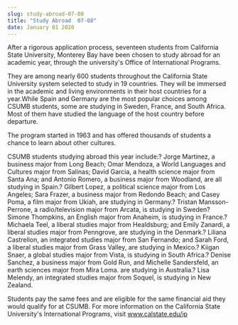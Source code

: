 ```yaml
---
slug: study-abroad-07-08
title: "Study Abroad  07-08"
date: January 01 2020
---
```


 
<p>
  After a rigorous application process, seventeen students from California State
  University, Monterey Bay have been chosen to study abroad for an academic
  year, through the university's Office of International Programs.
</p>
<p>
  They are among nearly 600 students throughout the California State University
  system selected to study in 19 countries. They will be immersed in the
  academic and living environments in their host countries for a year.While
  Spain and Germany are the most popular choices among CSUMB students, some are
  studying in Sweden, France, and South Africa. Most of them have studied the
  language of the host country before departure.
</p>
<p>
  The program started in 1963 and has offered thousands of students a chance to
  learn about other cultures.
</p>
<p>
  CSUMB students studying abroad this year include:? Jorge Martinez, a business
  major from Long Beach; Omar Mendoza, a World Languages and Cultures major from
  Salinas; David Garcia, a health science major from Santa Ana; and Antonio
  Romero, a business major from Woodland, are all studying in Spain.? Gilbert
  Lopez, a political science major from Los Angeles; Sara Frazer, a business
  major from Redondo Beach; and Casey Poma, a film major from Ukiah, are
  studying in Germany.? Tristan Mansson-Perrone, a radio/television major from
  Arcata, is studying in Sweden? Simone Thompkins, an English major from
  Anaheim, is studying in France.? Michaela Teel, a liberal studies major from
  Healdsburg; and Emily Zanardi, a liberal studies major from Penngrove, are
  studying in the Denmark.? Liliana Castrellon, an integrated studies major from
  San Fernando; and Sarah Ford, a liberal studies major from Grass Valley, are
  studying in Mexico.? Kiigan Snaer, a global studies major from Vista, is
  studying in South Africa.? Denise Sanchez, a business major from Gold Run, and
  Michelle Sandersfeld, an earth sciences major from Mira Loma. are studying in
  Australia.? Lisa Melendy, an integrated studies major from Soquel, is studying
  in New Zealand.
</p>
<p>
  Students pay the same fees and are eligible for the same financial aid they
  would qualify for at CSUMB. For more information on the California State
  University's International Programs, visit
  <a href="https://www.calstate.edu/ip">www.calstate.edu/ip</a>
</p>
 
